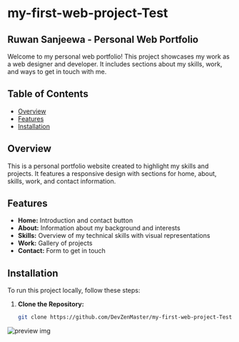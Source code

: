 # my-first-web-project-Test
## Ruwan Sanjeewa - Personal Web Portfolio

Welcome to my personal web portfolio! This project showcases my work as a web designer and developer. It includes sections about my skills, work, and ways to get in touch with me.

## Table of Contents

- [Overview](#overview)
- [Features](#features)
- [Installation](#installation)

## Overview

This is a personal portfolio website created to highlight my skills and projects. It features a responsive design with sections for home, about, skills, work, and contact information.

## Features

- **Home:** Introduction and contact button
- **About:** Information about my background and interests
- **Skills:** Overview of my technical skills with visual representations
- **Work:** Gallery of projects
- **Contact:** Form to get in touch

## Installation

To run this project locally, follow these steps:

1. **Clone the Repository:**

   ```bash
   git clone https://github.com/DevZenMaster/my-first-web-project-Test.git

![preview img](assets/img/preview.png)
